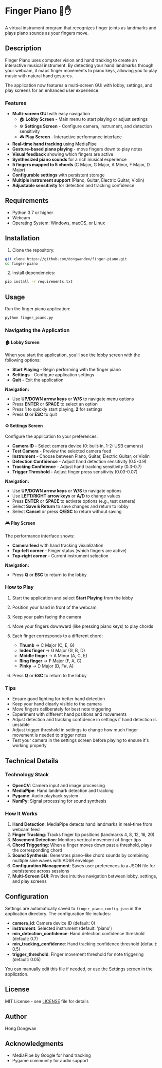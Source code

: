 # Finger Piano 🎹✋

A virtual instrument program that recognizes finger joints as landmarks and plays piano sounds as your fingers move.

## Description

Finger Piano uses computer vision and hand tracking to create an interactive musical instrument. By detecting your hand landmarks through your webcam, it maps finger movements to piano keys, allowing you to play music with natural hand gestures.

The application now features a multi-screen GUI with lobby, settings, and play screens for an enhanced user experience.

### Features

- **Multi-screen GUI** with easy navigation
  - 🏠 **Lobby Screen** - Main menu to start playing or adjust settings
  - ⚙️ **Settings Screen** - Configure camera, instrument, and detection sensitivity
  - 🎮 **Play Screen** - Interactive performance interface
- **Real-time hand tracking** using MediaPipe
- **Gesture-based piano playing** - move fingers down to play notes
- **Visual feedback** showing which fingers are active
- **Synthesized piano sounds** for a rich musical experience
- **5 fingers mapped to 5 chords** (C Major, G Major, A Minor, F Major, D Major)
- **Configurable settings** with persistent storage
- **Multiple instrument support** (Piano, Guitar, Electric Guitar, Violin)
- **Adjustable sensitivity** for detection and tracking confidence

## Requirements

- Python 3.7 or higher
- Webcam
- Operating System: Windows, macOS, or Linux

## Installation

1. Clone the repository:
```bash
git clone https://github.com/dongwandev/finger-piano.git
cd finger-piano
```

2. Install dependencies:
```bash
pip install -r requirements.txt
```

## Usage

Run the finger piano application:
```bash
python finger_piano.py
```

### Navigating the Application

#### 🏠 Lobby Screen
When you start the application, you'll see the lobby screen with the following options:
- **Start Playing** - Begin performing with the finger piano
- **Settings** - Configure application settings
- **Quit** - Exit the application

**Navigation:**
- Use **UP/DOWN arrow keys** or **W/S** to navigate menu options
- Press **ENTER** or **SPACE** to select an option
- Press **1** to quickly start playing, **2** for settings
- Press **Q** or **ESC** to quit

#### ⚙️ Settings Screen
Configure the application to your preferences:
- **Camera ID** - Select camera device (0: built-in, 1-2: USB cameras)
- **Test Camera** - Preview the selected camera feed
- **Instrument** - Choose between Piano, Guitar, Electric Guitar, or Violin
- **Detection Confidence** - Adjust hand detection sensitivity (0.5-0.9)
- **Tracking Confidence** - Adjust hand tracking sensitivity (0.3-0.7)
- **Trigger Threshold** - Adjust finger press sensitivity (0.03-0.07)

**Navigation:**
- Use **UP/DOWN arrow keys** or **W/S** to navigate options
- Use **LEFT/RIGHT arrow keys** or **A/D** to change values
- Press **ENTER** or **SPACE** to activate options (e.g., test camera)
- Select **Save & Return** to save changes and return to lobby
- Select **Cancel** or press **Q/ESC** to return without saving

#### 🎮 Play Screen
The performance interface shows:
- **Camera feed** with hand tracking visualization
- **Top-left corner** - Finger status (which fingers are active)
- **Top-right corner** - Current instrument selection

**Navigation:**
- Press **Q** or **ESC** to return to the lobby

### How to Play

1. Start the application and select **Start Playing** from the lobby
2. Position your hand in front of the webcam
3. Keep your palm facing the camera
4. Move your fingers downward (like pressing piano keys) to play chords
5. Each finger corresponds to a different chord:
   - **Thumb** → C Major (C, E, G)
   - **Index finger** → G Major (G, B, D)
   - **Middle finger** → A Minor (A, C, E)
   - **Ring finger** → F Major (F, A, C)
   - **Pinky** → D Major (D, F#, A)

6. Press **Q** or **ESC** to return to the lobby

### Tips

- Ensure good lighting for better hand detection
- Keep your hand clearly visible to the camera
- Move fingers deliberately for best note triggering
- Experiment with different hand positions and movements
- Adjust detection and tracking confidence in settings if hand detection is unstable
- Adjust trigger threshold in settings to change how much finger movement is needed to trigger notes
- Test your camera in the settings screen before playing to ensure it's working properly

## Technical Details

### Technology Stack

- **OpenCV**: Camera input and image processing
- **MediaPipe**: Hand landmark detection and tracking
- **Pygame**: Audio playback system
- **NumPy**: Signal processing for sound synthesis

### How It Works

1. **Hand Detection**: MediaPipe detects hand landmarks in real-time from webcam feed
2. **Finger Tracking**: Tracks finger tip positions (landmarks 4, 8, 12, 16, 20)
3. **Movement Detection**: Monitors vertical movement of finger tips
4. **Chord Triggering**: When a finger moves down past a threshold, plays the corresponding chord
5. **Sound Synthesis**: Generates piano-like chord sounds by combining multiple sine waves with ADSR envelope
6. **Configuration Management**: Saves user preferences to a JSON file for persistence across sessions
7. **Multi-Screen GUI**: Provides intuitive navigation between lobby, settings, and play screens

## Configuration

Settings are automatically saved to `finger_piano_config.json` in the application directory. The configuration file includes:

- **camera_id**: Camera device ID (default: 0)
- **instrument**: Selected instrument (default: 'piano')
- **min_detection_confidence**: Hand detection confidence threshold (default: 0.7)
- **min_tracking_confidence**: Hand tracking confidence threshold (default: 0.5)
- **trigger_threshold**: Finger movement threshold for note triggering (default: 0.05)

You can manually edit this file if needed, or use the Settings screen in the application.

## License

MIT License - see [LICENSE](LICENSE) file for details

## Author

Hong Dongwan

## Acknowledgments

- MediaPipe by Google for hand tracking
- Pygame community for audio support